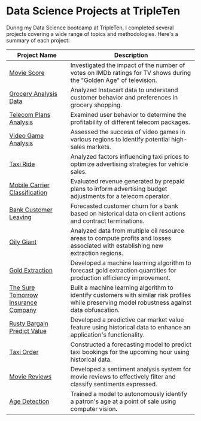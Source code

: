 # Data Science Projects at TripleTen

During my Data Science bootcamp at TripleTen, I completed several projects covering a wide range of topics and methodologies. Here's a summary of each project:

| Project Name | Description |
|--------------|-------------|
| [Movie Score](https://github.com/EspezuaMiguel/Data_projects_TripleTen/tree/main/Working%20with%20Data%20in%20Python) | Investigated the impact of the number of votes on IMDb ratings for TV shows during the "Golden Age" of television. |
| [Grocery Analysis Data](https://github.com/EspezuaMiguel/Data_projects_TripleTen/tree/main/Exploratory%20Data%20Analysis(EDA)) | Analyzed Instacart data to understand customer behavior and preferences in grocery shopping. |
| [Telecom Plans Analysis](https://github.com/EspezuaMiguel/Data_projects_TripleTen/tree/main/Statistical%20Data%20Analysis) | Examined user behavior to determine the profitability of different telecom packages. |
| [Video Game Analysis](https://github.com/EspezuaMiguel/Data_projects_TripleTen/tree/main/Integrated%20Project%201) | Assessed the success of video games in various regions to identify potential high-sales markets. |
| [Taxi Ride](https://github.com/EspezuaMiguel/Data_projects_TripleTen/tree/main/Data%20Collection%20and%20Storage%20(SQL)) | Analyzed factors influencing taxi prices to optimize advertising strategies for vehicle sales. |
| [Mobile Carrier Classification](https://github.com/EspezuaMiguel/Data_projects_TripleTen/tree/main/Introduction%20to%20Machine%20Learning) | Evaluated revenue generated by prepaid plans to inform advertising budget adjustments for a telecom operator. |
| [Bank Customer Leaving](https://github.com/EspezuaMiguel/Data_projects_TripleTen/tree/main/Supervised%20Learning) | Forecasted customer churn for a bank based on historical data on client actions and contract terminations. |
| [Oily Giant](https://github.com/EspezuaMiguel/Data_projects_TripleTen/tree/main/Machine%20Learning%20in%20Business) | Analyzed data from multiple oil resource areas to compute profits and losses associated with establishing new extraction regions. |
| [Gold Extraction](https://github.com/EspezuaMiguel/Data_projects_TripleTen/tree/main/Integrated%20Project%202) | Developed a machine learning algorithm to forecast gold extraction quantities for production efficiency improvement. |
| [The Sure Tomorrow Insurance Company](https://github.com/EspezuaMiguel/Data_projects_TripleTen/tree/main/Linear%20Algebra) | Built a machine learning algorithm to identify customers with similar risk profiles while preserving model robustness against data obfuscation. |
| [Rusty Bargain Predict Value](https://github.com/EspezuaMiguel/Data_projects_TripleTen/tree/main/Numerical%20Methods) | Developed a predictive car market value feature using historical data to enhance an application's functionality. |
| [Taxi Order](https://github.com/EspezuaMiguel/Data_projects_TripleTen/tree/main/Time%20Series) | Constructed a forecasting model to predict taxi bookings for the upcoming hour using historical data. |
| [Movie Reviews](https://github.com/EspezuaMiguel/Data_projects_TripleTen/tree/main/Machine%20Learning%20for%20Texts) | Developed a sentiment analysis system for movie reviews to effectively filter and classify sentiments expressed. |
| [Age Detection](https://github.com/EspezuaMiguel/Data_projects_TripleTen/tree/main/Computer%20Vision) | Trained a model to autonomously identify a patron's age at a point of sale using computer vision. |

